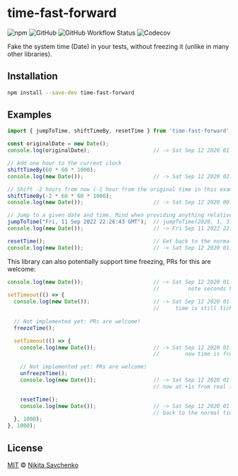 # time-fast-forward

![npm](https://img.shields.io/npm/v/time-fast-forward)
![GitHub](https://img.shields.io/github/license/ZitRos/time-fast-forward)
![GitHub Workflow Status](https://img.shields.io/github/workflow/status/ZitRos/time-fast-forward/build-test-publish?label=build)
![Codecov](https://img.shields.io/codecov/c/github/ZitRos/time-fast-forward)

Fake the system time (Date) in your tests, without freezing it (unlike in many other libraries).

## Installation

```bash
npm install --save-dev time-fast-forward
```

## Examples

```ts
import { jumpToTime, shiftTimeBy, resetTime } from 'time-fast-forward';

const originalDate = new Date();
console.log(originalDate);                    // -> Sat Sep 12 2020 01:18:21

// Add one hour to the current clock
shiftTimeBy(60 * 60 * 1000);
console.log(new Date());                      // -> Sat Sep 12 2020 02:18:21

// Shift -2 hours from now (-1 hour from the original time in this example)
shiftTimeBy(-2 * 60 * 60 * 1000);
console.log(new Date());                      // -> Sat Sep 12 2020 00:18:21

// Jump to a given date and time. Mind when providing anything relative here
jumpToTime("Fri, 11 Sep 2022 22:26:43 GMT");  // jumpToTime(2020, 1, 3), etc
console.log(new Date());                      // -> Fri Sep 11 2022 22:26:43

resetTime();                                  // Get back to the normal time
console.log(new Date());                      // -> Sat Sep 12 2020 01:18:21
```

This library can also potentially support time freezing, PRs for this are welcome:

```ts
console.log(new Date());                      // -> Sat Sep 12 2020 01:18:21
                                              //         note seconds here ^
setTimeout(() => {
  console.log(new Date());                    // -> Sat Sep 12 2020 01:18:22
                                              //     time is still ticking ^
  
  // Not implemented yet: PRs are welcome!
  freezeTime();

  setTimeout(() => {
    console.log(new Date());                  // -> Sat Sep 12 2020 01:18:22
                                              //        now time is frozen ^

    // Not implemented yet: PRs are welcome!
    unfreezeTime();
    console.log(new Date());                  // -> Sat Sep 12 2020 01:18:22
                                              // now at +1s from real time ^

    resetTime();
    console.log(new Date());                  // -> Sat Sep 12 2020 01:18:21
                                              // back to the normal time!  ^
  }, 1000);
}, 1000);
```

## License

[MIT](LICENSE) © [Nikita Savchenko](https://nikita.tk)
